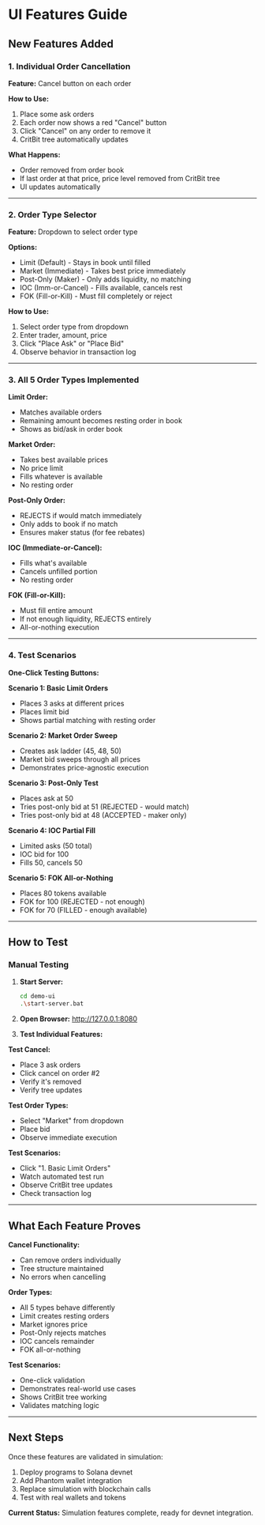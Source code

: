 # UI Features Guide

## New Features Added

### 1. Individual Order Cancellation

**Feature:** Cancel button on each order

**How to Use:**
1. Place some ask orders
2. Each order now shows a red "Cancel" button
3. Click "Cancel" on any order to remove it
4. CritBit tree automatically updates

**What Happens:**
- Order removed from order book
- If last order at that price, price level removed from CritBit tree
- UI updates automatically

---

### 2. Order Type Selector

**Feature:** Dropdown to select order type

**Options:**
- Limit (Default) - Stays in book until filled
- Market (Immediate) - Takes best price immediately
- Post-Only (Maker) - Only adds liquidity, no matching
- IOC (Imm-or-Cancel) - Fills available, cancels rest
- FOK (Fill-or-Kill) - Must fill completely or reject

**How to Use:**
1. Select order type from dropdown
2. Enter trader, amount, price
3. Click "Place Ask" or "Place Bid"
4. Observe behavior in transaction log

---

### 3. All 5 Order Types Implemented

**Limit Order:**
- Matches available orders
- Remaining amount becomes resting order in book
- Shows as bid/ask in order book

**Market Order:**
- Takes best available prices
- No price limit
- Fills whatever is available
- No resting order

**Post-Only Order:**
- REJECTS if would match immediately
- Only adds to book if no match
- Ensures maker status (for fee rebates)

**IOC (Immediate-or-Cancel):**
- Fills what's available
- Cancels unfilled portion
- No resting order

**FOK (Fill-or-Kill):**
- Must fill entire amount
- If not enough liquidity, REJECTS entirely
- All-or-nothing execution

---

### 4. Test Scenarios

**One-Click Testing Buttons:**

**Scenario 1: Basic Limit Orders**
- Places 3 asks at different prices
- Places limit bid
- Shows partial matching with resting order

**Scenario 2: Market Order Sweep**
- Creates ask ladder (45, 48, 50)
- Market bid sweeps through all prices
- Demonstrates price-agnostic execution

**Scenario 3: Post-Only Test**
- Places ask at 50
- Tries post-only bid at 51 (REJECTED - would match)
- Tries post-only bid at 48 (ACCEPTED - maker only)

**Scenario 4: IOC Partial Fill**
- Limited asks (50 total)
- IOC bid for 100
- Fills 50, cancels 50

**Scenario 5: FOK All-or-Nothing**
- Places 80 tokens available
- FOK for 100 (REJECTED - not enough)
- FOK for 70 (FILLED - enough available)

---

## How to Test

### Manual Testing

1. **Start Server:**
   ```bash
   cd demo-ui
   .\start-server.bat
   ```

2. **Open Browser:**
   http://127.0.0.1:8080

3. **Test Individual Features:**

**Test Cancel:**
- Place 3 ask orders
- Click cancel on order #2
- Verify it's removed
- Verify tree updates

**Test Order Types:**
- Select "Market" from dropdown
- Place bid
- Observe immediate execution

**Test Scenarios:**
- Click "1. Basic Limit Orders"
- Watch automated test run
- Observe CritBit tree updates
- Check transaction log

---

## What Each Feature Proves

**Cancel Functionality:**
- Can remove orders individually
- Tree structure maintained
- No errors when cancelling

**Order Types:**
- All 5 types behave differently
- Limit creates resting orders
- Market ignores price
- Post-Only rejects matches
- IOC cancels remainder
- FOK all-or-nothing

**Test Scenarios:**
- One-click validation
- Demonstrates real-world use cases
- Shows CritBit tree working
- Validates matching logic

---

## Next Steps

Once these features are validated in simulation:

1. Deploy programs to Solana devnet
2. Add Phantom wallet integration
3. Replace simulation with blockchain calls
4. Test with real wallets and tokens

**Current Status:** Simulation features complete, ready for devnet integration.

